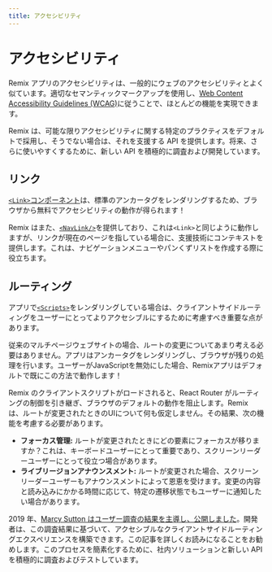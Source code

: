 ```yaml
---
title: アクセシビリティ
---
```


# アクセシビリティ

Remix アプリのアクセシビリティは、一般的にウェブのアクセシビリティとよく似ています。適切なセマンティックマークアップを使用し、[Web Content Accessibility Guidelines (WCAG)][wcag]に従うことで、ほとんどの機能を実現できます。

Remix は、可能な限りアクセシビリティに関する特定のプラクティスをデフォルトで採用し、そうでない場合は、それを支援する API を提供します。将来、さらに使いやすくするために、新しい API を積極的に調査および開発しています。

## リンク

[`<Link>`コンポーネント][link]は、標準のアンカータグをレンダリングするため、ブラウザから無料でアクセシビリティの動作が得られます！

Remix はまた、[`<NavLink/>`][navlink]を提供しており、これは`<Link>`と同じように動作しますが、リンクが現在のページを指している場合に、支援技術にコンテキストを提供します。これは、ナビゲーションメニューやパンくずリストを作成する際に役立ちます。

## ルーティング

アプリで[`<Scripts>`][scripts]をレンダリングしている場合は、クライアントサイドルーティングをユーザーにとってよりアクセシブルにするために考慮すべき重要な点があります。

従来のマルチページウェブサイトの場合、ルートの変更についてあまり考える必要はありません。アプリはアンカータグをレンダリングし、ブラウザが残りの処理を行います。ユーザーがJavaScriptを無効にした場合、Remixアプリはデフォルトで既にこの方法で動作します！

Remix のクライアントスクリプトがロードされると、React Router がルーティングの制御を引き継ぎ、ブラウザのデフォルトの動作を阻止します。Remix は、ルートが変更されたときのUIについて何も仮定しません。その結果、次の機能を考慮する必要があります。

- **フォーカス管理:** ルートが変更されたときにどの要素にフォーカスが移りますか？これは、キーボードユーザーにとって重要であり、スクリーンリーダーユーザーにとって役立つ場合があります。
- **ライブリージョンアナウンスメント:** ルートが変更された場合、スクリーンリーダーユーザーもアナウンスメントによって恩恵を受けます。変更の内容と読み込みにかかる時間に応じて、特定の遷移状態でもユーザーに通知したい場合があります。

2019 年、[Marcy Sutton はユーザー調査の結果を主導し、公開しました][marcy-sutton-led-and-published-findings-from-user-research]。開発者は、この調査結果に基づいて、アクセシブルなクライアントサイドルーティングエクスペリエンスを構築できます。この記事を詳しくお読みになることをお勧めします。このプロセスを簡素化するために、社内ソリューションと新しい API を積極的に調査およびテストしています。

[link]: ../components/link
[navlink]: ../components/nav-link
[scripts]: ../components/scripts
[wcag]: https://www.w3.org/WAI/standards-guidelines/wcag/
[marcy-sutton-led-and-published-findings-from-user-research]: https://www.gatsbyjs.com/blog/2019-07-11-user-testing-accessible-client-routing



